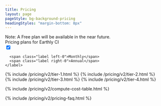 ```yaml
---
title: Pricing
layout: page
pageStyle: bg-background-pricing
headingStyles: "margin-bottom: 8px"
---
```


<link rel="stylesheet" href="/assets/css/subpage.css">

<div class="text-base text-[#abb6c3]">
   <span class="font-semibold"> Note:</span> A Free plan will be available in the near future.
</div>

<div class="sm:flex items-center lg:-mt-2 mb-4 md:pt-2">
  <span class="text-xl lg:text-2xl text-slate-500">Pricing plans for Earthly CI</span>

  <div class="flex items-center">
    <label class="toggle-switch">
      <input id="pricing-toggle-switch" type="checkbox" checked>
      <span class="slider"></span>

      <span class="label left-0">Monthly</span>
      <span class="label right-0">Annual</span>
    </label>
  </div>
</div>

<div class="grid grid-cols-1 gap-4 lg:gap-2 lg:grid-cols-4 mb-12 relative z-10">
  {% include /pricing/v2/tier-1.html  %}
  {% include /pricing/v2/tier-2.html  %}
  {% include /pricing/v2/tier-3.html  %}
  {% include /pricing/v2/tier-4.html  %}

</div>

{% include /pricing/v2/compute-cost-table.html  %}

{% include /pricing/v2/pricing-faq.html  %}

<script>
  document.addEventListener('DOMContentLoaded', function () {
    var checkbox = document.getElementById('pricing-toggle-switch')

    checkbox.addEventListener('change', function () {
      if (checkbox.checked) {
        document.getElementById("tier-1-pricing").innerText = 9
        document.getElementById("tier-2-pricing").innerText = 29
        document.getElementById("tier-3-pricing").innerText = 49
        document.getElementById("tier-1-satellite-pricing").innerText = 7
        document.getElementById("tier-2-satellite-pricing").innerText = 23
        document.getElementById("tier-3-satellite-pricing").innerText = 39
      } else {
        document.getElementById("tier-1-pricing").innerText = 11
        document.getElementById("tier-2-pricing").innerText = 35
        document.getElementById("tier-3-pricing").innerText = 59
        document.getElementById("tier-1-satellite-pricing").innerText = 9
        document.getElementById("tier-2-satellite-pricing").innerText = 28
        document.getElementById("tier-3-satellite-pricing").innerText = 47
      }
    })
  })
</script>
